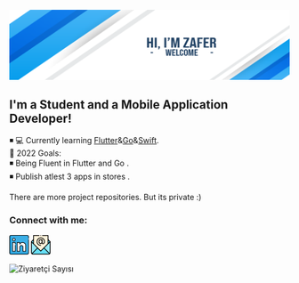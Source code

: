 ![banner](banner.png)

## I'm a Student and a Mobile Application Developer!

◾ 💻 Currently learning [Flutter](https://flutter.dev/)&[Go](https://go.dev/)&[Swift](https://www.apple.com/tr/swift/).
<br>
🥅 2022 Goals: 
<br>◾ Being Fluent in Flutter and Go .
<br>◾ Publish atlest 3 apps in stores .

There are more project repositories. But its private :)

### Connect with me:
<a href="https://www.linkedin.com/in/caliskanzafer/"><img width="35px" src="linkedin.svg" ></a>
<a href="mailto:caliskan.zafer@outlook.com"><img width="35px" src="email.svg" ></a>

![Ziyaretçi Sayısı](https://profile-counter.glitch.me/{caliskanzafer}/count.svg)
